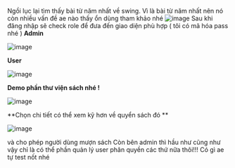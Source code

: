Ngồi lục lại tìm thấy bài từ năm nhất về swing. Vì là bài từ năm nhất nên nó còn nhiều vấn đề ae nào thấy ổn dùng tham khảo nhé 
![image](https://github.com/user-attachments/assets/6e81226d-d498-4643-a665-07cf90fbdc95)
Sau khi đăng nhập sẽ check role để đưa đến giao diện phù hợp ( tôi có mã hóa pass nhé ) 
**Admin**

![image](https://github.com/user-attachments/assets/a5d65189-3beb-43d9-a37f-4fa125a0bd28)

**User**

![image](https://github.com/user-attachments/assets/ec8f0dbd-b9fc-48c0-9819-c23296ded774)

**Demo  phần thư viện sách nhé !**

![image](https://github.com/user-attachments/assets/b14cf501-712b-432f-95cc-01bf7ec0fe61)

**Chọn chi tiết có thể xem kỹ hơn về quyển sách đó **

![image](https://github.com/user-attachments/assets/f58ee921-b887-4bbe-b288-889da561060e)


và cho phép người dùng mượn sách 
Còn bên admin thì hầu như cũng như vậy chỉ là có thể phần quản lý user phân quyền các thứ nữa thôi!!!
Có gì ae tự test nốt nhé 
